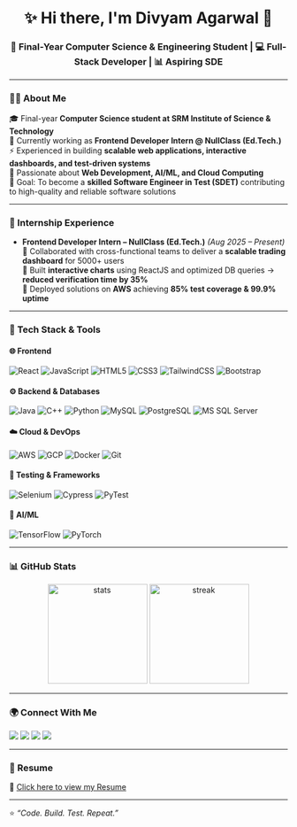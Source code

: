 <h1 align="center">✨ Hi there, I'm Divyam Agarwal 👋</h1>
<h3 align="center">🚀 Final-Year Computer Science & Engineering Student | 💻 Full-Stack Developer | 📊 Aspiring SDE</h3>

---

### 👨‍💻 About Me  
🎓 Final-year **Computer Science student at SRM Institute of Science & Technology**  
💼 Currently working as **Frontend Developer Intern @ NullClass (Ed.Tech.)**  
⚡ Experienced in building **scalable web applications, interactive dashboards, and test-driven systems**  
📌 Passionate about **Web Development, AI/ML, and Cloud Computing**  
🎯 Goal: To become a **skilled Software Engineer in Test (SDET)** contributing to high-quality and reliable software solutions  

---

### 💼 Internship Experience  
- **Frontend Developer Intern – NullClass (Ed.Tech.)** *(Aug 2025 – Present)*  
  🔹 Collaborated with cross-functional teams to deliver a **scalable trading dashboard** for 5000+ users  
  🔹 Built **interactive charts** using ReactJS and optimized DB queries → **reduced verification time by 35%**  
  🔹 Deployed solutions on **AWS** achieving **85% test coverage & 99.9% uptime**  

---

### 🚀 Tech Stack & Tools  

#### 🌐 Frontend
![React](https://img.shields.io/badge/React-20232A?style=for-the-badge&logo=react&logoColor=61DAFB)
![JavaScript](https://img.shields.io/badge/JavaScript-FFD43B?style=for-the-badge&logo=javascript&logoColor=black)
![HTML5](https://img.shields.io/badge/HTML5-E34F26?style=for-the-badge&logo=html5&logoColor=white)
![CSS3](https://img.shields.io/badge/CSS3-1572B6?style=for-the-badge&logo=css3&logoColor=white)
![TailwindCSS](https://img.shields.io/badge/TailwindCSS-38B2AC?style=for-the-badge&logo=tailwind-css&logoColor=white)
![Bootstrap](https://img.shields.io/badge/Bootstrap-563D7C?style=for-the-badge&logo=bootstrap&logoColor=white)

#### ⚙️ Backend & Databases  
![Java](https://img.shields.io/badge/Java-ED8B00?style=for-the-badge&logo=java&logoColor=white)
![C++](https://img.shields.io/badge/C++-00599C?style=for-the-badge&logo=c%2B%2B&logoColor=white)
![Python](https://img.shields.io/badge/Python-14354C?style=for-the-badge&logo=python&logoColor=yellow)
![MySQL](https://img.shields.io/badge/MySQL-4479A1?style=for-the-badge&logo=mysql&logoColor=white)
![PostgreSQL](https://img.shields.io/badge/PostgreSQL-316192?style=for-the-badge&logo=postgresql&logoColor=white)
![MS SQL Server](https://img.shields.io/badge/MSSQL-CC2927?style=for-the-badge&logo=microsoft-sql-server&logoColor=white)

#### ☁️ Cloud & DevOps  
![AWS](https://img.shields.io/badge/AWS-FF9900?style=for-the-badge&logo=amazon-aws&logoColor=white)
![GCP](https://img.shields.io/badge/GoogleCloud-4285F4?style=for-the-badge&logo=google-cloud&logoColor=white)
![Docker](https://img.shields.io/badge/Docker-2496ED?style=for-the-badge&logo=docker&logoColor=white)
![Git](https://img.shields.io/badge/Git-F05033?style=for-the-badge&logo=git&logoColor=white)

#### 🧪 Testing & Frameworks  
![Selenium](https://img.shields.io/badge/Selenium-43B02A?style=for-the-badge&logo=selenium&logoColor=white)
![Cypress](https://img.shields.io/badge/Cypress-17202C?style=for-the-badge&logo=cypress&logoColor=white)
![PyTest](https://img.shields.io/badge/PyTest-0A9EDC?style=for-the-badge&logo=python&logoColor=white)

#### 🤖 AI/ML  
![TensorFlow](https://img.shields.io/badge/TensorFlow-FF6F00?style=for-the-badge&logo=tensorflow&logoColor=white)
![PyTorch](https://img.shields.io/badge/PyTorch-EE4C2C?style=for-the-badge&logo=pytorch&logoColor=white)

---

### 📊 GitHub Stats  
<p align="center">
  <img src="https://github-readme-stats.vercel.app/api?username=divyam1464&show_icons=true&theme=radical" alt="stats" height="180"/>
  <img src="https://github-readme-streak-stats.herokuapp.com/?user=divyam1464&theme=radical" alt="streak" height="180"/>
</p>

---

### 🌍 Connect With Me  
<p align="left">
<a href="mailto:divyam7246@gmail.com"><img src="https://img.shields.io/badge/Gmail-D14836?logo=gmail&logoColor=white&style=for-the-badge" /></a>
<a href="https://www.linkedin.com/in/divyam-agarwal-112452206/"><img src="https://img.shields.io/badge/LinkedIn-0A66C2?logo=linkedin&logoColor=white&style=for-the-badge" /></a>
<a href="https://www.instagram.com/dv.not.found/"><img src="https://img.shields.io/badge/Instagram-E4405F?logo=instagram&logoColor=white&style=for-the-badge" /></a>
<a href="https://www.codechef.com/users/agarwal_divyam"><img src="https://img.shields.io/badge/CodeChef-5B4638?logo=codechef&logoColor=white&style=for-the-badge" /></a>
</p>

---

### 📄 Resume  
📌 [Click here to view my Resume](https://drive.google.com/file/d/1auvqGn0TSj55F2_sFJU34qvU9g1pezrp/view?usp=sharing)  

---
⭐️ *“Code. Build. Test. Repeat.”*  

